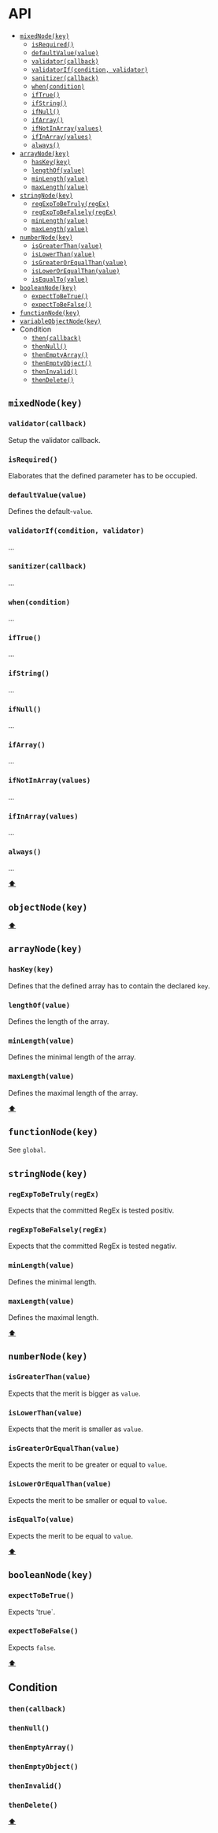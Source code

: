 # API
* [`mixedNode(key)`](#mixednodekey)
  * [`isRequired()`](#isrequired)
  * [`defaultValue(value)`](#defaultvaluevalue)
  * [`validator(callback)`](#validatorcallback)
  * [`validatorIf(condition, validator)`](#)
  * [`sanitizer(callback)`](#)
  * [`when(condition)`](#)
  * [`ifTrue()`](#)
  * [`ifString()`](#)
  * [`ifNull()`](#)
  * [`ifArray()`](#)
  * [`ifNotInArray(values)`](#)
  * [`ifInArray(values)`](#)
  * [`always()`](#)
* [`arrayNode(key)`](#arraynodekey)
  * [`hasKey(key)`](#haskeykey)
  * [`lengthOf(value)`](#lengthofvalue)
  * [`minLength(value)`](#minlengthvalue)
  * [`maxLength(value)`](#maxlengthvalue)
* [`stringNode(key)`](#stringnodekey)
  * [`regExpToBeTruly(regEx)`](#regexptobetrulyregex)
  * [`regExpToBeFalsely(regEx)`](#regexptobefalselyregex)
  * [`minLength(value)`](#minlengthvalue-1)
  * [`maxLength(value)`](#maxlengthvalue-1)
* [`numberNode(key)`](#numbernodekey)
  * [`isGreaterThan(value)`](#isgreaterthanvalue)
  * [`isLowerThan(value)`](#islowerthanvalue)
  * [`isGreaterOrEqualThan(value)`](#isgreaterorequalthanvalue)
  * [`isLowerOrEqualThan(value)`](#islowerorequalthanvalue)
  * [`isEqualTo(value)`](#isequaltovalue)
* [`booleanNode(key)`](#booleannodekey)
  * [`expectToBeTrue()`](#expecttobetrue)
  * [`expectToBeFalse()`](#expecttobefalse)
* [`functionNode(key)`](#)
* [`variableObjectNode(key)`](#)
* Condition
  * [`then(callback)`](#)
  * [`thenNull()`](#)
  * [`thenEmptyArray()`](#)
  * [`thenEmptyObject()`](#)
  * [`thenInvalid()`](#)
  * [`thenDelete()`](#)

## `mixedNode(key)`
### `validator(callback)`
Setup the validator callback.

### `isRequired()`
Elaborates that the defined parameter has to be occupied.

### `defaultValue(value)`
Defines the default-`value`.

### `validatorIf(condition, validator)`
...

### `sanitizer(callback)`
...

### `when(condition)`
...

### `ifTrue()`
...

### `ifString()`
...

### `ifNull()`
...

### `ifArray()`
...

### `ifNotInArray(values)`
...

### `ifInArray(values)`
...

### `always()`
...

**[⬆](#api)**

## `objectNode(key)`

**[⬆](#api)**

## `arrayNode(key)`
### `hasKey(key)`
Defines that the defined array has to contain the declared `key`.

### `lengthOf(value)`
Defines the length of the array.

### `minLength(value)`
Defines the minimal length of the array.

### `maxLength(value)`
Defines the maximal length of the array.

**[⬆](#api)**

## `functionNode(key)`
See `global`.

## `stringNode(key)`
### `regExpToBeTruly(regEx)`
Expects that the committed RegEx is tested positiv.

### `regExpToBeFalsely(regEx)`
Expects that the committed RegEx is tested negativ.

### `minLength(value)`
Defines the minimal length.

### `maxLength(value)`
Defines the maximal length.

**[⬆](#api)**

## `numberNode(key)`
### `isGreaterThan(value)`
Expects that the merit is bigger as `value`.

### `isLowerThan(value)`
Expects that the merit is smaller as `value`.

### `isGreaterOrEqualThan(value)`
Expects the merit to be greater or equal to `value`.

### `isLowerOrEqualThan(value)`
Expects the merit to be smaller or equal to `value`.

### `isEqualTo(value)`
Expects the merit to be equal to `value`.

**[⬆](#api)**

## `booleanNode(key)`
### `expectToBeTrue()`
Expects 'true`.

### `expectToBeFalse()`
Expects `false`.

**[⬆](#api)**

## Condition
### `then(callback)`
### `thenNull()`
### `thenEmptyArray()`
### `thenEmptyObject()`
### `thenInvalid()`
### `thenDelete()`

**[⬆](#api)**
